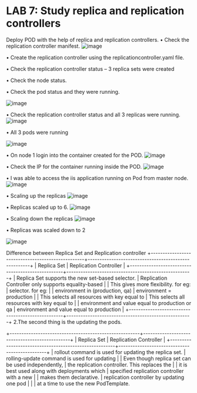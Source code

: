 # LAB 7: Study replica and replication controllers

Deploy POD with the help of replica and replication controllers.
• Check the replication controller manifest.
![image](https://user-images.githubusercontent.com/71546848/220204299-0bbe1e61-17a8-44e7-ac3b-4d661271c8f6.png)

• Create the replication controller using the replicationcontroller.yaml file.

• Check the replication controller status – 3 replica sets were created

• Check the node status.

• Check the pod status and they were running.

![image](https://user-images.githubusercontent.com/71546848/220204317-c34eee2e-ded3-4fc1-9c7c-7ab7de8d5466.png)

• Check the replication controller status and all 3 replicas were running.
![image](https://user-images.githubusercontent.com/71546848/220204375-81b1c899-211e-4bf0-a60f-264c2a713adf.png)

• All 3 pods were running

![image](https://user-images.githubusercontent.com/71546848/220204388-95139d8f-384b-41bf-a893-d7c2276cefa0.png)

• On node 1 login into the container created for the POD.
![image](https://user-images.githubusercontent.com/71546848/220204413-14b22152-104f-42d0-a365-f9b4dd2babc9.png)

• Check the IP for the container running inside the POD.
![image](https://user-images.githubusercontent.com/71546848/220204448-0fee616b-babf-4cd0-9f27-580781e62d71.png)

• I was able to access the iis application running on Pod from master node.
![image](https://user-images.githubusercontent.com/71546848/220204460-f51c668f-1861-4716-8088-ad3f1d5894a8.png)

• Scaling up the replicas
![image](https://user-images.githubusercontent.com/71546848/220204489-b5de65e5-d521-46e5-809a-6b8d59544078.png)

• Replicas scaled up to 6.
![image](https://user-images.githubusercontent.com/71546848/220204502-de8c93f0-ffa3-438e-8572-f1cfce81fb0b.png)

• Scaling down the replicas
![image](https://user-images.githubusercontent.com/71546848/220204522-4edb0511-98e5-4553-a65d-8c7a27f4886b.png)

• Replicas was scaled down to 2

![image](https://user-images.githubusercontent.com/71546848/220204534-cfceba0f-dfa2-49e9-b5da-af692db437e4.png)


Difference between Replica Set and Replication controller
+--------------------------------------------------+-----------------------------------------------------+
|                   Replica Set                    |               Replication Controller                |
+--------------------------------------------------+-----------------------------------------------------+
| Replica Set supports the new set-based selector. | Replication Controller only supports equality-based |
| This gives more flexibility. for eg:             | selector. for eg:                                   |
|          environment in (production, qa)         |             environment = production                |
|  This selects all resources with key equal to    | This selects all resources with key equal to        |
|  environment and value equal to production or qa | environment and value equal to production           |
+--------------------------------------------------+-----------------------------------------------------+
2.The second thing is the updating the pods.

+-------------------------------------------------------+-----------------------------------------------+
|                      Replica Set                      |            Replication Controller             |
+-------------------------------------------------------+-----------------------------------------------+
| rollout command is used for updating the replica set. | rolling-update command is used for updating   |
| Even though replica set can be used independently,    | the replication controller. This replaces the |
| it is best used along with deployments which          | specified replication controller with a new   |
| makes them declarative.                               | replication controller by updating one pod    |
|                                                       | at a time to use the new PodTemplate.       
